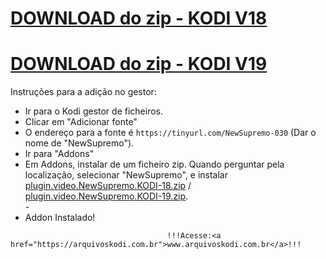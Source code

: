 # <a href="plugin.video.NewSupremo.KODI-18.zip">DOWNLOAD do zip - KODI V18</a>
# <a href="plugin.video.NewSupremo.KODI-19.zip">DOWNLOAD do zip - KODI V19</a>

Instruções para a adição no gestor:


<p align="left">
  <ul>
    <li>Ir para o Kodi gestor de ficheiros.</li>
    <li>Clicar em "Adicionar fonte"</li>
    <li>O endereço para a fonte é <code>https://tinyurl.com/NewSupremo-030</code> (Dar o nome de "NewSupremo").</li>
    <li>Ir para "Addons"</li>
    <li>Em Addons, instalar de um ficheiro zip. Quando perguntar pela localização, selecionar "NewSupremo", e instalar <a href="plugin.video.NewSupremo.KODI-18.zip">plugin.video.NewSupremo.KODI-18.zip</a> / <a href="plugin.video.NewSupremo.KODI-19.zip">plugin.video.NewSupremo.KODI-19.zip</a>.</li>
    -
    <li>Addon Instalado!</li>
    
</ul>

                                       !!!Acesse:<a href="https://arquivoskodi.com.br">www.arquivoskodi.com.br</a>!!!
                                       

</p>


